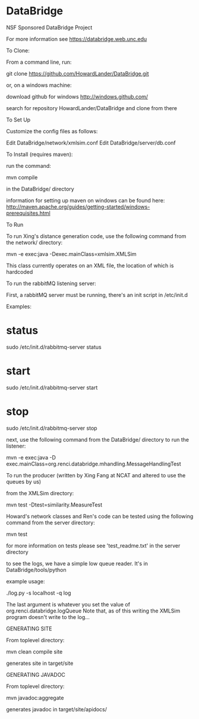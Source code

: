 DataBridge
==========

NSF Sponsored DataBridge Project

For more information see https://databridge.web.unc.edu

To Clone:

From a command line, run:

git clone https://github.com/HowardLander/DataBridge.git

or, on a windows machine:

download github for windows
http://windows.github.com/

search for repository HowardLander/DataBridge and clone from there

To Set Up

Customize the config files as follows:

Edit DataBridge/network/xmlsim.conf
Edit DataBridge/server/db.conf

To Install (requires maven):

run the command:

mvn compile

in the DataBridge/ directory

information for setting up maven on windows can be found here:
http://maven.apache.org/guides/getting-started/windows-prerequisites.html

To Run

To run Xing's distance generation code, use the following command from the network/ directory:

mvn -e exec:java -Dexec.mainClass=xmlsim.XMLSim

This class currently operates on an XML file, the location of which is hardcoded

To run the rabbitMQ listening server:

First, a rabbitMQ server must be running, there's an init script in /etc/init.d

Examples:

# status
sudo /etc/init.d/rabbitmq-server status

# start 
sudo /etc/init.d/rabbitmq-server start

# stop 
sudo /etc/init.d/rabbitmq-server stop

next, use the following command from the DataBridge/ directory to run the listener:

mvn -e exec:java -D exec.mainClass=org.renci.databridge.mhandling.MessageHandlingTest

To run the producer (written by Xing Fang at NCAT and altered to use the queues by us)

from the XMLSim directory:

mvn test -Dtest=similarity.MeasureTest

Howard's network classes and Ren's code can be tested using the following command from the server directory:

mvn test

for more information on tests please see 'test_readme.txt' in the server directory

to see the logs, we have a simple low queue reader.  It's in DataBridge/tools/python

example usage:

./log.py -s localhost -q log

The last argument is whatever you set the value of org.renci.databridge.logQueue 
Note that, as of this writing the XMLSim program doesn't write to the log...

GENERATING SITE

From toplevel directory:

  mvn clean compile site

generates site in target/site

GENERATING JAVADOC

From toplevel directory:

  mvn javadoc:aggregate

generates javadoc in target/site/apidocs/
